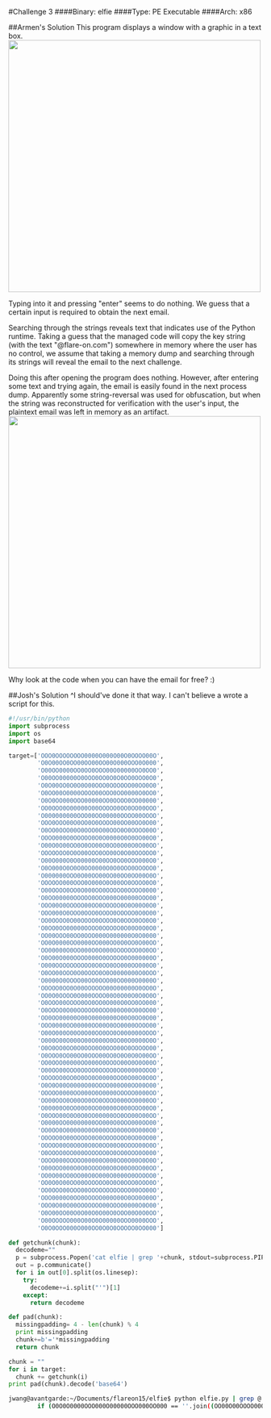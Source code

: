 #Challenge 3
####Binary: elfie
####Type: PE Executable
####Arch: x86

##Armen's Solution
This program displays a window with a graphic in a text box.
<br><img src="imgs/chal3-Elfie.jpg" width="500"></br>

Typing into it and pressing "enter" seems to do nothing.  We guess that a certain input is required to obtain the next email.

Searching through the strings reveals text that indicates use of the Python runtime.  Taking a guess that the managed code will copy the key string (with the text "@flare-on.com") somewhere in memory where the user has no control, we assume that taking a memory dump and searching through its strings will reveal the email to the next challenge.

Doing this after opening the program does nothing.  However, after entering some text and trying again, the email is easily found in the next process dump.  Apparently some string-reversal was used for obfuscation, but when the string was reconstructed for verification with the user's input, the plaintext email was left in memory as an artifact.
<br><img src="imgs/chal3-Solved.jpg" width="500"></br>

Why look at the code when you can have the email for free? :)

##Josh's Solution
^I should've done it that way. I can't believe a wrote a script for this.
```python
#!/usr/bin/python
import subprocess
import os
import base64

target=['OOO0OOOOOOOO0000O000O00O0OOOO00O',
        'O0O00OO0OO00OO00OO00O000OOO0O000',
        'O00OO0000OO0OO0OOO00O00000OO0OO0',
        'O00OO00000O0OOO0OO0O0O0OO0OOO0O0',
        'O0O00OO0O0O0O00OOO0OOOOOO00OO0O0',
        'O0OO00O0000OOOO00OOO0OO0000O0OO0',
        'O0O0OO000OOO00000OO0OOOO0OO00000',
        'OO0OOO0O00000O00OOOOO0OO0OO00OOO',
        'O000000000OOO00OO00000OOOO00OOOO',
        'OOO0OOO00O0OO0O0OOOO00OO00OO0O00',
        'O0OO0OOO00O0OOO0O00OOO0O0OOOO00O',
        'OOOO000O0OOOOO0O0O0000O0O0OO00O0',
        'O00O0O00OO0O0OO00O0OO0O00O0O00OO',
        'OOOOOOO0O0O00OOO0OO00O0O00OOOOO0',
        'O00O000O0O00000O00OO0OO0OOO000O0',
        'O0O000O0O0O0OO0000O0O0OOO0OOOOO0',
        'O000000OOO0O00OO00OO00OO0OO00O0O',
        'OOOOOO000OOO0O000O0O00OO0OOOO0O0',
        'O00OOOO0OO0O000OO0OOOOO0OOOO0000',
        'O0OO00000OOOOO0OOO000O00000OOO00',
        'OOO00O0OOOOO00OO0OOOOO0O0O00O0O0',
        'OOO000O0OOO0OOO0OOOO0OOOOO0O0O00',
        'OO0OOOO0O00OOOO0OOOO0O0OOO0OO0O0',
        'O0OO0OO00000OOOO0OOOOO0O00O0O0O0',
        'OO00OOO00OO0OOO000O000000O0O0000',
        'OO0O0000OO0000OO000OO0O0OO0O00OO',
        'OO00000O0OO000O0O000OOOOOOO0O0OO',
        'O0O00O000OOOO000O0OOOOO0O000000O',
        'O000OOOOOOOOOO0O0OO0OO000OO000O0',
        'O0OO00OOO0O0OOOO0O0O0000000O0OOO',
        'O0000O0OOOO00OO0OOO00OO000O0000O',
        'OOOOO0OO0O00OOOOOO00O00000O0OO0O',
        'OO0O0OOOO0O000OOOO00O0O00O0O0O0O',
        'O0OOO00OOOO0OO0OO0O000O0OO0OO000',
        'O0OOOO0O00OOOOO0OOO000O00O00OO00',
        'OO0OO00000O00O0000000O00O0OO0O00',
        'OOO0000OO00000OO00O0OO0000OOOO00',
        'O00O000O00O0O00OO0OO0O000000OOOO',
        'O000O00O000O00O000O0OO00O0000O0O',
        'O0O0OO0OO0O0OOO0O0OOO00O0OOOOO00',
        'O0OOO0OO00OO0OOO00OO0O0O0O0O00OO',
        'OO0OOO00000OO000O0OOOO00O0O0O00O',
        'O00OO00OOO0OOOO0OOOO0OO00000OOO0',
        'OOOOOO0OO0O0OO0O0000OOO0O00O0O0O',
        'O0O0O00O0000O00OOOO000O00OO00O00',
        'OOOOO0000OO000O0O0000OOOOO0000OO',
        'OO00OOO0O00OO0OO0OOOO000OO0000OO',
        'O00000O0OO00O0OO00000O000OOO00O0',
        'O0OOO00O0O0O0OO00000OO0OO00O00OO',
        'O0000OO00000000OO000O0OOO000OO00',
        'OO0OO0O00000O0O000OOO0O0O0O000O0',
        'OOOOO0O00OOOOO0O0OOOOOOO0OO0OO00',
        'OOOOO00O0O0O0O0O0OO00O0OOOO00O0O',
        'O0OOOO0OO000OOOOOO0O0OO0OOO0O000',
        'OOOO000OOOOO00000O000OO0O00O0O0O',
        'O00OOO000O0O0OOOO00O0O00O0OO00OO',
        'OO0O00OO0OO00O0O000O0000O0OOOOO0',
        'OO0O0O00OO00OOOOOO0O0O0OOO0OOO0O',
        'OO0OOO00OOO00OOOOOOOOOOOO00OO00O',
        'OOO0000O0OO0OOOOO000O00O0OO0O00O',
        'OOO0O00O00OOOOOOO00OOOO0000O0O00',
        'O0O00OO00O0O00O0O00O0OOO00O0O0OO',
        'O00OOOOO000O00O0O00000OOO0000OOO',
        'O0O0OOO000O000OO0O0O0OOOOO0OO000']

def getchunk(chunk):
  decodeme=""
  p = subprocess.Popen('cat elfie | grep '+chunk, stdout=subprocess.PIPE,shell=True)
  out = p.communicate()
  for i in out[0].split(os.linesep):
    try:
      decodeme+=i.split("'")[1]
    except:
      return decodeme

def pad(chunk):
  missingpadding= 4 - len(chunk) % 4
  print missingpadding
  chunk+=b'='*missingpadding
  return chunk

chunk = ""
for i in target:
  chunk += getchunk(i)
print pad(chunk).decode('base64')
```

```bash
jwang@avantgarde:~/Documents/flareon15/elfie$ python elfie.py | grep @
        if (O0O0O0000OOO000O00000OOO000OO000 == ''.join((OO00O00OOOO00OO000O00OO0OOOO0000 for OO00O00OOOO00OO000O00OO0OOOO0000 in reversed('moc.no-eralf@OOOOY.sev0000L.eiflE')))):
```
